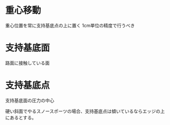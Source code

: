 # 重心移動

重心位置を常に支持基底点の上に置く
1cm単位の精度で行うべき

# 支持基底面

路面に接触している面

# 支持基底点

支持基底面の圧力の中心


硬い斜面でやるスノースポーツの場合、支持基底点は傾いているならエッジの上にあるとする。
